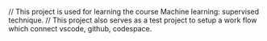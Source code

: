 // This project is used for learning the course Machine learning: supervised technique.
// This project also serves as a test project to setup a work flow which connect vscode, github, codespace.
